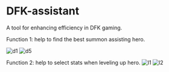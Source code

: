 # DFK-assistant
A tool for enhancing efficiency in DFK gaming.

Function 1: help to find the best summon assisting hero.

![d1](https://github.com/6xshushu/DFK-assistant/assets/5692511/ee4a6f83-dff9-4b08-af3f-468ba53ad1bc)
![d5](https://github.com/6xshushu/DFK-assistant/assets/5692511/30dc81ad-9373-4e3c-a27f-0aeba7669263)


Function 2: help to select stats when leveling up hero.
![l1](https://github.com/6xshushu/DFK-assistant/assets/5692511/1c412ffe-3868-48cc-8e09-2b777c2dc5de)
![l2](https://github.com/6xshushu/DFK-assistant/assets/5692511/c7e2fdcd-4def-4f1b-b35d-a1233f22af15)
